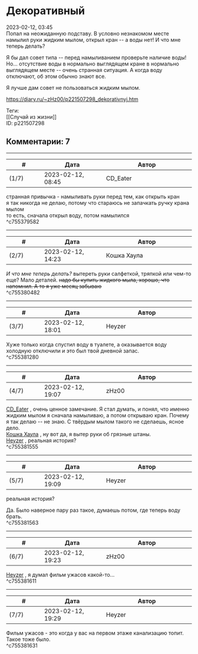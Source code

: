 Декоративный
============

  
2023-02-12, 03:45  
 Попал на неожиданную подставу. В условно незнакомом месте намылил руки жидким мылом, открыл кран -- а воды нет! И что мне теперь делать?   
   
 Я бы дал совет типа -- перед намыливанием проверьте наличие воды! Но... отсутствие воды в нормально выглядящем кране в нормально выглядящем месте -- очень странная ситуация. А когда воду отключают, об этом обычно знают все.   
   
 Я лучше дам совет не пользоваться жидким мылом.   
  
<https://diary.ru/~zHz00/p221507298_dekorativnyj.htm>  
  
Теги:  
[[Случай из жизни]]  
ID: p221507298  


Комментарии: 7
--------------

  


---



|         #         |              Дата              |                     Автор                     |           ID           |
| --- | --- | --- | --- |
| (1/7) | 2023-02-12, 08:45 | CD\_Eater | c755379582 |

  
 странная привычка - намыливать руки перед тем, как открыть кран   
 я так никогда не делаю, потому что стараюсь не запачкать ручку крана мылом   
 то есть, сначала открыл воду, потом намылился   
 ^c755379582

---



|         #         |              Дата              |                     Автор                     |           ID           |
| --- | --- | --- | --- |
| (2/7) | 2023-02-12, 14:23 | Кошка Хаула | c755380482 |

  
  *И что мне теперь делать?*  вытереть руки салфеткой, тряпкой или чем-то еще? Мало деталей.  ~~надо бы купить жидкого мыла, хорошо, что напомнил. А то я уже месяц забываю~~    
 ^c755380482

---



|         #         |              Дата              |                     Автор                     |           ID           |
| --- | --- | --- | --- |
| (3/7) | 2023-02-12, 18:01 | Heyzer | c755381280 |

  
 Хуже только когда спустил воду в туалете, а оказывается воду холодную отключили и это был твой дневной запас.   
 ^c755381280

---



|         #         |              Дата              |                     Автор                     |           ID           |
| --- | --- | --- | --- |
| (4/7) | 2023-02-12, 19:07 | zHz00 | c755381555 |

  
  [CD\_Eater](https://cd-eater.diary.ru "Записки ДискоЕда")  , очень ценное замечание. Я стал думать, и понял, что именно жидким мылом я сначала намыливаю, а потом открываю кран. Почему я так делаю -- не знаю. С твёрдым мылом такого не сделаешь, ясное дело.   
  [Кошка Хаула](https://rianna88.diary.ru "Старое логово дракона")  , ну вот да, я вытер руки об грязные штаны.   
  [Heyzer](https://heyzero.diary.ru "Orca's dreams")  , реальная история?   
 ^c755381555

---



|         #         |              Дата              |                     Автор                     |           ID           |
| --- | --- | --- | --- |
| (5/7) | 2023-02-12, 19:09 | Heyzer | c755381563 |

  
  реальная история?    
   
 Да. Было наверное пару раз такое, думаешь потом, где теперь воду брать.   
 ^c755381563

---



|         #         |              Дата              |                     Автор                     |           ID           |
| --- | --- | --- | --- |
| (6/7) | 2023-02-12, 19:23 | zHz00 | c755381611 |

  
  [Heyzer](https://heyzero.diary.ru "Orca's dreams")  , я думал фильм ужасов какой-то...   
 ^c755381611

---



|         #         |              Дата              |                     Автор                     |           ID           |
| --- | --- | --- | --- |
| (7/7) | 2023-02-12, 19:29 | Heyzer | c755381631 |

  
 Фильм ужасов - это когда у вас на первом этаже канализацию топит. Такое тоже было.   
 ^c755381631